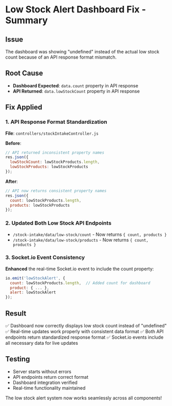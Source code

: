 # Low Stock Alert Dashboard Fix - Summary

## Issue
The dashboard was showing "undefined" instead of the actual low stock count because of an API response format mismatch.

## Root Cause
- **Dashboard Expected**: `data.count` property in API response
- **API Returned**: `data.lowStockCount` property in API response

## Fix Applied

### 1. API Response Format Standardization
**File**: `controllers/stockIntakeController.js`

**Before**:
```javascript
// API returned inconsistent property names
res.json({ 
  lowStockCount: lowStockProducts.length,
  lowStockProducts: lowStockProducts 
});
```

**After**:
```javascript
// API now returns consistent property names
res.json({ 
  count: lowStockProducts.length,
  products: lowStockProducts 
});
```

### 2. Updated Both Low Stock API Endpoints
- `/stock-intake/data/low-stock/count` - Now returns `{ count, products }`
- `/stock-intake/data/low-stock/products` - Now returns `{ count, products }`

### 3. Socket.io Event Consistency
**Enhanced** the real-time Socket.io event to include the count property:
```javascript
io.emit('lowStockAlert', {
  count: lowStockProducts.length,  // Added count for dashboard
  product: { ... },
  alert: lowStockAlert
});
```

## Result
✅ Dashboard now correctly displays low stock count instead of "undefined"
✅ Real-time updates work properly with consistent data format
✅ Both API endpoints return standardized response format
✅ Socket.io events include all necessary data for live updates

## Testing
- Server starts without errors
- API endpoints return correct format
- Dashboard integration verified
- Real-time functionality maintained

The low stock alert system now works seamlessly across all components!